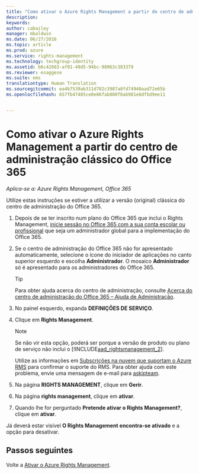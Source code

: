 ```yaml
---
title: "Como ativar o Azure Rights Management a partir do centro de administração clássico do Office 365 | Azure RMS"
description: 
keywords: 
author: cabailey
manager: mbaldwin
ms.date: 06/27/2016
ms.topic: article
ms.prod: azure
ms.service: rights-management
ms.technology: techgroup-identity
ms.assetid: b6c42663-af01-49d5-94bc-98963c383379
ms.reviewer: esaggese
ms.suite: ems
translationtype: Human Translation
ms.sourcegitcommit: ea4b7539ab311d782c3987a8fd74940aad72e65b
ms.openlocfilehash: 657fb47485ce0e86fab800f8ab981e6dfbd9ee11


---
```


# Como ativar o Azure Rights Management a partir do centro de administração clássico do Office 365

*Aplica-se a: Azure Rights Management, Office 365*


Utilize estas instruções se estiver a utilizar a versão (original) clássica do centro de administração do Office 365.

1. Depois de se ter inscrito num plano do Office 365 que inclui o Rights Management, [inicie sessão no Office 365 com a sua conta escolar ou profissional](https://portal.office.com/) que seja um administrador global para a implementação do Office 365.

2. Se o centro de administração do Office 365 não for apresentado automaticamente, selecione o ícone do iniciador de aplicações no canto superior esquerdo e escolha **Administrador**. O mosaico **Administrador** só é apresentado para os administradores do Office 365.

    > [!TIP]
    > Para obter ajuda acerca do centro de administração, consulte [Acerca do centro de administração do Office 365 – Ajuda de Administração](https://support.office.com/article/About-the-Office-365-admin-center-Admin-Help-58537702-d421-4d02-8141-e128e3703547).

3. No painel esquerdo, expanda **DEFINIÇÕES DE SERVIÇO**.

4.  Clique em **Rights Management**.

    > [!NOTE]
    >Se não vir esta opção, poderá ser porque a versão de produto ou plano de serviço não inclui o [!INCLUDE[aad_rightsmanagement_2](../includes/aad_rightsmanagement_2_md.md)].
    >
    >Utilize as informações em [Subscrições na nuvem que suportam o Azure RMS](../get-started/requirements-subscriptions.md) para confirmar o suporte do RMS. Para obter ajuda com este problema, envie uma mensagem de e-mail para [askipteam](mailto:askipteam?subject=I%20cannot%20activate%20RMS).

5. Na página **RIGHTS MANAGEMENT**, clique em **Gerir**.

6. Na página **rights management**, clique em **ativar**.

7. Quando lhe for perguntado **Pretende ativar o Rights Management?**, clique em **ativar**.

Já deverá estar visível **O Rights Management encontra-se ativado** e a opção para desativar.

## Passos seguintes
Volte a [Ativar o Azure Rights Management](activate-service.md).


<!--HONumber=Jun16_HO4-->


